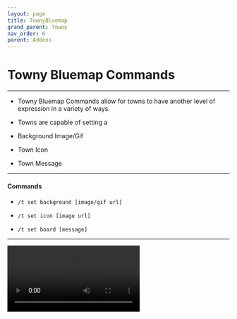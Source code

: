 ```yaml
---
layout: page
title: TownyBluemap
grand_parent: Towny
nav_order: 6
parent: Addons
---
```


# Towny Bluemap Commands #

---

 - Towny Bluemap Commands allow for towns to have another level of expression in a variety of ways.

 - Towns are capable of setting a 
  
  - Background Image/Gif
  
  - Town Icon

  - Town Message

---

#### Commands

 - `/t set background [image/gif url]`

 - `/t set icon [image url]`

 - `/t set board [message]`

---

![banner](https://cdn.discordapp.com/attachments/860169861798952962/1154957645875249152/Untitled.mp4)
